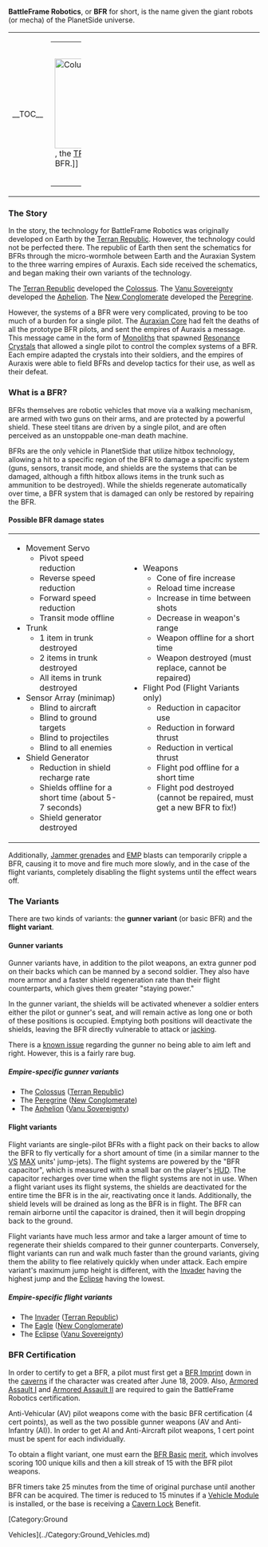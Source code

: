 **BattleFrame Robotics**, or **BFR** for short, is the name given the
giant robots (or mecha) of the PlanetSide universe.

<table>
<colgroup>
<col style="width: 19%" />
<col style="width: 80%" />
</colgroup>
<tbody>
<tr class="odd">
<td><p>__TOC__</p></td>
<td style="text-align: center;"><table style="width:10%;">
<colgroup>
<col style="width: 3%" />
<col style="width: 3%" />
<col style="width: 3%" />
</colgroup>
<tbody>
<tr class="odd">
<td><p><img src="Colussus.jpg" title="fig:Colussus.jpg" width="180" alt="Colussus.jpg" />, the <a href="Terran_Republic.md" title="wikilink">TR</a> gunner variant BFR.]]</p></td>
<td><p><img src="AphelionPicture.jpg" title="fig:AphelionPicture.jpg" width="210" alt="AphelionPicture.jpg" />, the <a href="VS.md" title="wikilink">VS</a> gunner variant BFR.]]</p></td>
<td><p><img src="NC_Peregrine.jpg" title="fig:NC_Peregrine.jpg" width="165" alt="NC_Peregrine.jpg" />, the <a href="New_Conglomerate.md" title="wikilink">NC</a> gunner variant BFR.]]</p></td>
</tr>
</tbody>
</table></td>
</tr>
</tbody>
</table>

### The Story

In the story, the technology for BattleFrame Robotics was originally
developed on Earth by the [Terran Republic](../etc/Terran_Republic.md).
However, the technology could not be perfected there. The republic of
Earth then sent the schematics for BFRs through the micro-wormhole
between Earth and the Auraxian System to the three warring empires of
Auraxis. Each side received the schematics, and began making their own
variants of the technology.

The [Terran Republic](../etc/Terran_Republic.md) developed the
[Colossus](Colossus.md).
The [Vanu Sovereignty](../etc/Vanu_Sovereignty.md) developed the
[Aphelion](Aphelion.md).
The [New Conglomerate](../etc/New_Conglomerate.md) developed the
[Peregrine](../items/Peregrine.md).

However, the systems of a BFR were very complicated, proving to be too
much of a burden for a single pilot. The [Auraxian
Core](../items/Auraxian_Core.md) had felt the deaths of all the prototype
BFR pilots, and sent the empires of Auraxis a message. This message came
in the form of [Monoliths](../items/Monolith.md) that spawned [Resonance
Crystals](../terminology/Resonance_Crystals.md) that allowed a single pilot to
control the complex systems of a BFR. Each empire adapted the crystals
into their soldiers, and the empires of Auraxis were able to field BFRs
and develop tactics for their use, as well as their defeat.

### What is a BFR?

BFRs themselves are robotic vehicles that move via a walking mechanism,
are armed with two guns on their arms, and are protected by a powerful
shield. These steel titans are driven by a single pilot, and are often
perceived as an unstoppable one-man death machine.

BFRs are the only vehicle in PlanetSide that utilize hitbox technology,
allowing a hit to a specific region of the BFR to damage a specific
system (guns, sensors, transit mode, and shields are the systems that
can be damaged, although a fifth hitbox allows items in the trunk such
as ammunition to be destroyed). While the shields regenerate
automatically over time, a BFR system that is damaged can only be
restored by repairing the BFR.

#### Possible BFR damage states

<table>
<tbody>
<tr class="odd">
<td><ul>
<li>Movement Servo
<ul>
<li>Pivot speed reduction</li>
<li>Reverse speed reduction</li>
<li>Forward speed reduction</li>
<li>Transit mode offline</li>
</ul></li>
<li>Trunk
<ul>
<li>1 item in trunk destroyed</li>
<li>2 items in trunk destroyed</li>
<li>All items in trunk destroyed</li>
</ul></li>
<li>Sensor Array (minimap)
<ul>
<li>Blind to aircraft</li>
<li>Blind to ground targets</li>
<li>Blind to projectiles</li>
<li>Blind to all enemies</li>
</ul></li>
<li>Shield Generator
<ul>
<li>Reduction in shield recharge rate</li>
<li>Shields offline for a short time (about 5-7 seconds)</li>
<li>Shield generator destroyed</li>
</ul></li>
</ul></td>
<td><ul>
<li>Weapons
<ul>
<li>Cone of fire increase</li>
<li>Reload time increase</li>
<li>Increase in time between shots</li>
<li>Decrease in weapon's range</li>
<li>Weapon offline for a short time</li>
<li>Weapon destroyed (must replace, cannot be repaired)</li>
</ul></li>
<li>Flight Pod (Flight Variants only)
<ul>
<li>Reduction in capacitor use</li>
<li>Reduction in forward thrust</li>
<li>Reduction in vertical thrust</li>
<li>Flight pod offline for a short time</li>
<li>Flight pod destroyed (cannot be repaired, must get a new BFR to fix!)</li>
</ul></li>
</ul></td>
</tr>
</tbody>
</table>

Additionally, [Jammer grenades](../weapons/Jammer_Grenade.md) and
[EMP](../commands/EMP.md) blasts can temporarily cripple a BFR, causing it
to move and fire much more slowly, and in the case of the flight
variants, completely disabling the flight systems until the effect wears
off.

### The Variants

There are two kinds of variants: the **gunner variant** (or basic BFR)
and the **flight variant**.

#### Gunner variants

Gunner variants have, in addition to the pilot weapons, an extra gunner
pod on their backs which can be manned by a second soldier. They also
have more armor and a faster shield regeneration rate than their flight
counterparts, which gives them greater "staying power."

In the gunner variant, the shields will be activated whenever a soldier
enters either the pilot or gunner's seat, and will remain active as long
one or both of these positions is occupied. Emptying both positions will
deactivate the shields, leaving the BFR directly vulnerable to attack or
[jacking](../terminology/Jack.md).

There is a [known issue](../etc/Known_Issues.md) regarding the gunner
no being able to aim left and right. However, this is a fairly rare bug.

##### Empire-specific gunner variants

- The [Colossus](Colossus.md) ([Terran
  Republic](../etc/Terran_Republic.md))
- The [Peregrine](../items/Peregrine.md) ([New
  Conglomerate](../etc/New_Conglomerate.md))
- The [Aphelion](Aphelion.md) ([Vanu
  Sovereignty](../etc/Vanu_Sovereignty.md))

#### Flight variants

Flight variants are single-pilot BFRs with a flight pack on their backs
to allow the BFR to fly vertically for a short amount of time (in a
similar manner to the [VS](../etc/Vanu_Sovereignty.md) [MAX](../items/Mechanized_Assault_Exo-Suit.md) units'
jump-jets). The flight systems are powered by the "BFR capacitor", which
is measured with a small bar on the player's [HUD](../etc/Heads-up_Display.md). The
capacitor recharges over time when the flight systems are not in use.
When a flight variant uses its flight systems, the shields are
deactivated for the entire time the BFR is in the air, reactivating once
it lands. Additionally, the shield levels will be drained as long as the
BFR is in flight. The BFR can remain airborne until the capacitor is
drained, then it will begin dropping back to the ground.

Flight variants have much less armor and take a larger amount of time to
regenerate their shields compared to their gunner counterparts.
Conversely, flight variants can run and walk much faster than the ground
variants, giving them the ability to flee relatively quickly when under
attack. Each empire variant's maximum jump height is different, with the
[Invader](../items/Invader.md) having the highest jump and the
[Eclipse](Eclipse.md) having the lowest.

##### Empire-specific flight variants

- The [Invader](../items/Invader.md) ([Terran
  Republic](../etc/Terran_Republic.md))
- The [Eagle](Eagle.md) ([New
  Conglomerate](../etc/New_Conglomerate.md))
- The [Eclipse](Eclipse.md) ([Vanu
  Sovereignty](../etc/Vanu_Sovereignty.md))

### BFR Certification

In order to certify to get a BFR, a pilot must first get a [BFR
Imprint](../terminology/BFR_Imprint.md) down in the
[caverns](../locations/Caverns.md) if the character was created after June 18, 2009. Also, [Armored Assault I](../certifications/Armored_Assault_I.md) and
[Armored Assault II](../certifications/Armored_Assault_II.md) are required to gain
the BattleFrame Robotics certification.

Anti-Vehicular (AV) pilot weapons come with the basic BFR certification
(4 cert points), as well as the two possible gunner weapons (AV and
Anti-Infantry (AI)). In order to get AI and Anti-Aircraft pilot weapons,
1 cert point must be spent for each individually.

To obtain a flight variant, one must earn the [BFR
Basic](</BFR_(Merit)>) [merit](../merits/Merit_Commendations.md), which involves
scoring 100 unique kills and then a kill streak of 15 with the BFR pilot
weapons.

BFR timers take 25 minutes from the time of original purchase until
another BFR can be acquired. The timer is reduced to 15 minutes if a
[Vehicle Module](../etc/Vehicle_Module.md) is installed, or the base is
receiving a [Cavern Lock](../etc/Cavern_Lock.md) Benefit.

<!--[Category:Game Items](../Category:Game_Items.md)-->
<!--[Category:Vehicles](../Category:Vehicles.md)--> [Category:Ground
Vehicles](../Category:Ground_Vehicles.md)
